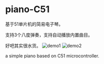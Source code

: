 # piano-C51

基于51单片机的简易电子琴。

支持3个八度弹奏，支持自动播放内置曲目。

好吧其实很水货。
![demo1](https://raw.githubusercontent.com/jiacai-wang/piano-C51/master/pianoC51_1.jpg)
![demo2](https://raw.githubusercontent.com/jiacai-wang/piano-C51/master/pianoC51_2.jpg)


a simple piano based on C51 microcontroller.

